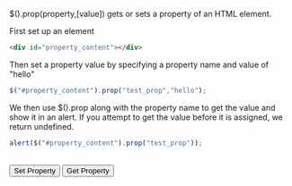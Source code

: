 $().prop(property,[value]) gets or sets a property of an HTML element.

First set up an element
```html
<div id="property_content"></div>
```

Then set a property value by specifying a property name and value of "hello"
```js
$("#property_content").prop("test_prop","hello");
```

We then use $().prop along with the property name to get the value and show it in an alert.  If you attempt to get the value before it is assigned,  we return undefined.
```js
alert($("#property_content").prop("test_prop"));
```


</br>
<div id="property_content"></div>
<input type="button" value="Set Property" onclick='$("#property_content").prop("test_prop","hello");'>
<input type="button" value="Get Property" onclick='alert($("#property_content").prop("test_prop"));'>
